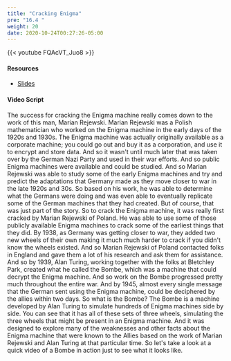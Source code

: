 ```yaml
---
title: "Cracking Enigma"
pre: "16.4 "
weight: 20
date: 2020-10-24T00:27:26-05:00
---
```


{{< youtube FQAcVT_Juo8 >}}


#### Resources
* [Slides](/1-cis115/16-cryptography/slides/22-Cryptography.pdf)

#### Video Script

The success for cracking the Enigma machine really comes down to the work of this man, Marian Rejewski. Marian Rejewski was a Polish mathematician who worked on the Enigma machine in the early days of the 1920s and 1930s. The Enigma machine was actually originally available as a corporate machine; you could go out and buy it as a corporation, and use it to encrypt and store data. And so it wasn't until much later that was taken over by the German Nazi Party and used in their war efforts. And so public Enigma machines were available and could be studied. And so Marian Rejewski was able to study some of the early Enigma machines and try and predict the adaptations that Germany made as they move closer to war in the late 1920s and 30s. So based on his work, he was able to determine what the Germans were doing and was even able to eventually replicate some of the German machines that they had created. But of course, that was just part of the story. So to crack the Enigma machine, it was really first cracked by Marian Rejewski of Poland. He was able to use some of those publicly available Enigma machines to crack some of the earliest things that they did. By 1938, as Germany was getting closer to war, they added two new wheels of their own making it much much harder to crack if you didn't know the wheels existed. And so Marian Rejewski of Poland contacted folks in England and gave them a lot of his research and ask them for assistance. And so by 1939, Alan Turing, working together with the folks at Bletchley Park, created what he called the Bombe, which was a machine that could decrypt the Enigma machine. And so work on the Bombe progressed pretty much throughout the entire war. And by 1945, almost every single message that the German sent using the Enigma machine, could be deciphered by the allies within two days. So what is the Bombe? The Bombe is a machine developed by Alan Turing to simulate hundreds of Enigma machines side by side. You can see that it has all of these sets of three wheels, simulating the three wheels that might be present in an Enigma machine. And it was designed to explore many of the weaknesses and other facts about the Enigma machine that were known to the Allies based on the work of Marian Rejewski and Alan Turing at that particular time. So let's take a look at a quick video of a Bombe in action just to see what it looks like.